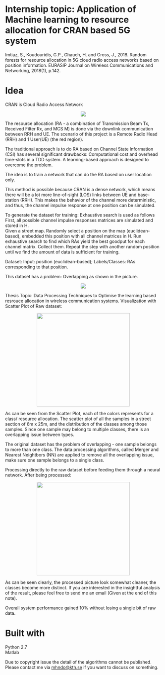 # Internship topic: Application of Machine learning to resource allocation for CRAN based 5G system
Imtiaz, S., Koudouridis, G.P., Ghauch, H. and Gross, J., 2018. Random forests for resource allocation in 5G cloud radio access networks based on position information. EURASIP Journal on Wireless Communications and Networking, 2018(1), p.142.

# Idea
CRAN is Cloud Radio Access Network
<p align="center">
  <img src="https://user-images.githubusercontent.com/15823161/52285347-73571280-2966-11e9-94d8-fec46d2230a7.png">
</p>
The resource allocation (RA - a combination of Transmission Beam Tx, Received Filter Rx, and MCS M) is done via the downlink communication between RRH and UE. The scenario of this project is a Remote Radio Head (RRH) and 1 User(UE) (the red region). <br />

The traditional approach is to do RA based on Channel State Information (CSI) has several significant drawbacks: Computational cost and overhead time-slots in a TDD system. A learning-based approach is designed to overcome the problem. <br />

The idea is to train a network that can do the RA based on user location only. <br />

This method is possible because CRAN is a dense network, which means there will be a lot more line-of-sight (LOS) links between UE and base-station (RRH). This makes the behavior of the channel more deterministic, and thus, the channel impulse response at one position can be simulated. <br />

To generate the dataset for training: Exhaustive search is used as follows <br />
First, all possible channel impulse responses matrices are simulated and stored in H. <br />
Given a street map. Randomly select a position on the map (euclidean-based), embedded this position with all channel matrices in H. Run exhaustive search to find which RAs yield the best goodput for each channel matrix. Collect them. Repeat the step with another random position until we find the amount of data is sufficient for training. <br />

Dataset: Input: position (euclidean-based); Labels/Classes: RAs corresponding to that position. <br />

This dataset has a problem: Overlapping as shown in the picture.
<p align="center">
  <img src="https://user-images.githubusercontent.com/15823161/52287627-d21e8b00-296a-11e9-9e8b-52aa4f4cb889.png">
</p>
Thesis Topic: Data Processing Techniques to Optimise the learning based resrouce allocation in wireless communication systems. 
Visualization with Scatter Plot of Raw dataset:
<p align="center">
  <img src="https://user-images.githubusercontent.com/15823161/59569712-b43a0300-908d-11e9-83ae-09a3b7f6267d.jpg" width="300" > 
</p>
As can be seen from the Scatter Plot, each of the colors represents for a class/ resource allocation. The scatter plot of all the samples in a street section of 6m x 25m, and the distribution of the classes among those samples. Since one sample may belong to multiple classes, there is an overlapping issue between types. <br />

The original dataset has the problem of overlapping - one sample belongs to more than one class. The data processing algorithms, called Merger and Nearest Neightbors (NN) are applied to remove all the overlapping issue, make sure one sample belongs to a single class.

Processing directly to the raw dataset before feeding them through a neural network.
After being processed:
<p align="center">
  <img src="https://user-images.githubusercontent.com/15823161/59569723-d6cc1c00-908d-11e9-9e8a-7a9478101cb6.jpg" width="300"> 
</p>

As can be seen clearly, the processed picture look somewhat cleaner, the classes become more distinct. If you are interested in the insightful analysis of the result, please feel free to send me an email (Given at the end of this note).

Overall system performance gained 10% without losing a single bit of raw data. 

# Built with 
Python 2.7 <br />
Matlab

Due to copyright issue the detail of the algorithms cannot be published. Please contact me via mhndo@kth.se if you want to discuss on something.

